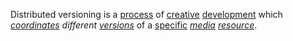 Distributed versioning is a [process](https://github.com/gcassel/Modular-Organization-Terminology/blob/master/terms/process.md) of [creative](https://github.com/gcassel/Modular-Organization-Terminology/blob/master/terms/creation.md) [development](https://github.com/gcassel/Modular-Organization-Terminology/blob/master/terms/develop.md) which *[coordinates](https://github.com/gcassel/Modular-Organization-Terminology/blob/master/terms/coordination.md) different [versions](https://github.com/gcassel/Modular-Organization-Terminology/blob/master/terms/version.md)* of a [specific](https://github.com/gcassel/Modular-Organization-Terminology/blob/master/terms/specific.md) *[media](https://github.com/gcassel/Modular-Organization-Terminology/blob/master/terms/media.md) [resource](https://github.com/gcassel/Modular-Organization-Terminology/blob/master/terms/resource.md)*.
